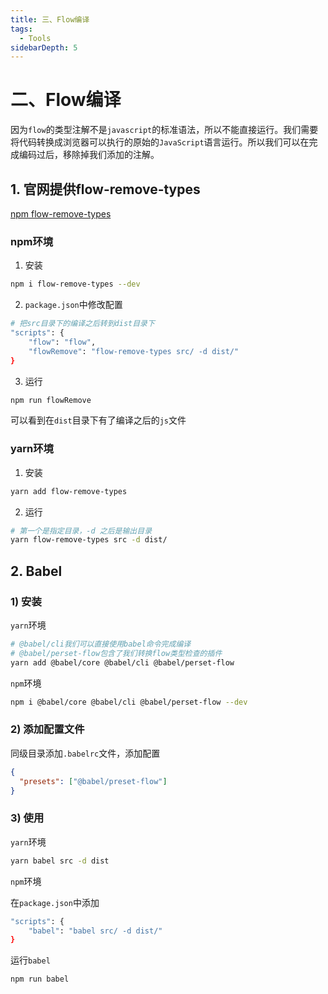 ```yaml
---
title: 三、Flow编译
tags:
  - Tools
sidebarDepth: 5
---
```


# 二、Flow编译

因为`flow`的类型注解不是`javascript`的标准语法，所以不能直接运行。我们需要将代码转换成浏览器可以执行的原始的`JavaScript`语言运行。所以我们可以在完成编码过后，移除掉我们添加的注解。

## 1. 官网提供flow-remove-types
[npm flow-remove-types](https://www.npmjs.com/package/flow-remove-types)
### npm环境
1) 安装
```bash
npm i flow-remove-types --dev
```
2) `package.json`中修改配置

```bash
# 把src目录下的编译之后转到dist目录下
"scripts": {
    "flow": "flow",
    "flowRemove": "flow-remove-types src/ -d dist/"
}
```

3) 运行

```bash
npm run flowRemove
```

可以看到在`dist`目录下有了编译之后的`js`文件

### yarn环境

1) 安装
```bash
yarn add flow-remove-types
```

2) 运行
```bash
# 第一个是指定目录，-d 之后是输出目录
yarn flow-remove-types src -d dist/
```

## 2. Babel
### 1) 安装
`yarn`环境
```bash
# @babel/cli我们可以直接使用babel命令完成编译
# @babel/perset-flow包含了我们转换flow类型检查的插件
yarn add @babel/core @babel/cli @babel/perset-flow
```

`npm`环境
```bash
npm i @babel/core @babel/cli @babel/perset-flow --dev
```

### 2) 添加配置文件
同级目录添加`.babelrc`文件，添加配置
```json
{
  "presets": ["@babel/preset-flow"]
}
```

### 3) 使用
`yarn`环境
```bash
yarn babel src -d dist
```

`npm`环境

在`package.json`中添加

```bash
"scripts": {
    "babel": "babel src/ -d dist/"
}
```
运行`babel`
```bash
npm run babel
```



